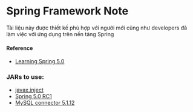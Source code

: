 # Spring Framework Note

Tài liệu này được thiết kế phù hợp với người mới cũng như developers đã làm việc với ứng dụng trên nền tảng Spring

#### Reference
- [Learning Spring 5.0](https://www.amazon.com/Learning-Spring-5-0-Tejaswini-Mandar/dp/1787120341/ref=sr_1_3?ie=UTF8&qid=1519957842&sr=8-3&keywords=spring+learning+5&dpID=41thJRapzIL&preST=_SX258_BO1,204,203,200_QL70_&dpSrc=srch)

### JARs to use:
- [javax.inject](https://javalibs.com/artifact/javax.inject/javax.inject)
- [Spring 5.0 RC1](https://javalibs.com/search?searchFor=everything&q=spring)
- [MySQL connector 5.1.12](https://javalibs.com/artifact/mysql/mysql-connector-java)
